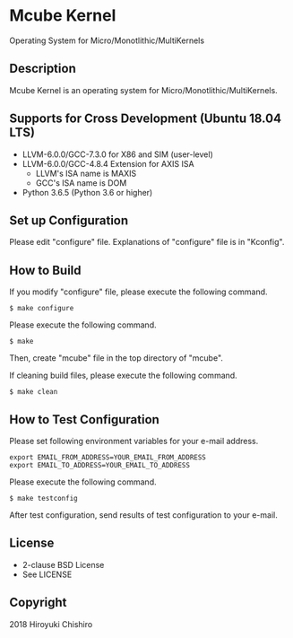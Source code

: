 # Mcube Kernel
Operating System for Micro/Monotlithic/MultiKernels

## Description
Mcube Kernel is an operating system for Micro/Monotlithic/MultiKernels.


## Supports for Cross Development (Ubuntu 18.04 LTS)
- LLVM-6.0.0/GCC-7.3.0 for X86 and SIM (user-level)
- LLVM-6.0.0/GCC-4.8.4 Extension for AXIS ISA
  - LLVM's ISA name is MAXIS
  - GCC's ISA name is DOM
- Python 3.6.5 (Python 3.6 or higher)


## Set up Configuration
Please edit "configure" file.
Explanations of "configure" file is in "Kconfig".


## How to Build

If you modify "configure" file, please execute the following command.
```
$ make configure
```

Please execute the following command.
```
$ make
```
Then, create "mcube" file in the top directory of "mcube".


If cleaning build files, please execute the following command.
```
$ make clean
```

## How to Test Configuration

Please set following environment variables for your e-mail address.

```
export EMAIL_FROM_ADDRESS=YOUR_EMAIL_FROM_ADDRESS
export EMAIL_TO_ADDRESS=YOUR_EMAIL_TO_ADDRESS
```

Please execute the following command.

```
$ make testconfig
```

After test configuration, send results of test configuration to your e-mail.


## License
- 2-clause BSD License
- See LICENSE

## Copyright
2018 Hiroyuki Chishiro
